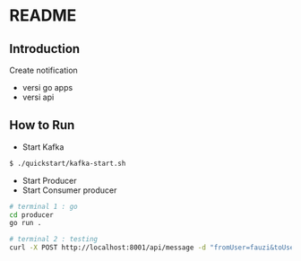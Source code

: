 # README

## Introduction
Create notification
- versi go apps
- versi api


## How to Run
- Start Kafka
```sh
$ ./quickstart/kafka-start.sh
```

- Start Producer
- Start Consumer
producer
```sh
# terminal 1 : go 
cd producer
go run .

# terminal 2 : testing
curl -X POST http://localhost:8001/api/message -d "fromUser=fauzi&toUser=adfaft&message=testing for notification"

```


